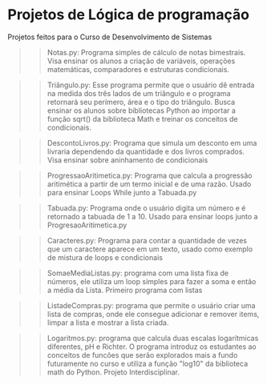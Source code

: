 # Projetos de Lógica de programação
Projetos feitos para o Curso de Desenvolvimento de Sistemas

>>Notas.py: Programa simples de cálculo de notas bimestrais. Visa ensinar os alunos a criação de variáveis, operações matemáticas, comparadores e estruturas condicionais.

>>Triângulo.py: Esse programa permite que o usuário dê entrada na medida dos três lados de um triângulo e o programa retornará seu perímero, área e o tipo do triângulo. Busca ensinar os alunos sobre bibliotecas Python ao importar a função sqrt() da biblioteca Math e treinar os conceitos de condicionais.

>>DescontoLivros.py: Programa que simula um desconto em uma livraria dependendo da quantidade e dos livros comprados. Visa ensinar sobre aninhamento de condicionais

>>ProgressaoAritimetica.py: Programa que calcula a progressão aritimética a partir de um termo inicial e de uma razão. Usado para ensinar Loops While junto a Tabuada.py

>>Tabuada.py: Programa onde o usuário digita um número e é retornado a tabuada de 1 a 10. Usado para ensinar loops junto a ProgresaoAritimetica.py

>>Caracteres.py: Programa para contar a quantidade de vezes que um caractere aparece em um texto, usado como exemplo de mistura de loops e condicionais

>>SomaeMediaListas.py: programa com uma lista fixa de números, ele utiliza um loop simples para fazer a soma e então a média da Lista. Primeiro programa com listas

>>ListadeCompras.py: programa que permite o usuário criar uma lista de compras, onde ele consegue adicionar e remover items, limpar a lista e mostrar a lista criada.

>>Logaritmos.py: programa que calcula duas escalas logarítmicas diferentes, pH e Richter. O programa introduz os estudantes ao conceitos de funcões que serão explorados mais a fundo futuramente no curso e utiliza a função "log10" da biblioteca math do Python. Projeto Interdisciplinar.
